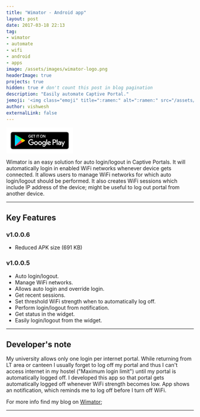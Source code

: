 ```yaml
---
title: "Wimator - Android app"
layout: post
date: 2017-03-18 22:13
tag: 
- wimator
- automate
- wifi
- android
- apps
image: /assets/images/wimator-logo.png
headerImage: true
projects: true
hidden: true # don't count this post in blog pagination
description: "Easily automate Captive Portal."
jemoji: '<img class="emoji" title=":ramen:" alt=":ramen:" src="/assets/images/wimator-logo.png" height="20" width="20" align="absmiddle">'
author: vishwesh
externalLink: false
---
```


<a href="https://play.google.com/store/apps/details?id=com.jainkuniya.wimator" target="_blank">
  <img width="180" height="70" border="0" align="center"  src="/assets/images/play-store.png"/>
</a>

Wimator is an easy solution for auto login/logout in Captive Portals. It will automatically login in enabled WiFi networks whenever device gets connected. It allows users to manage WiFi networks for which auto login/logout should be performed. It also creates WiFi sessions which include IP address of the device; might be useful to log out portal from another device.

---

## Key Features 

### v1.0.0.6

- Reduced APK size (691 KB)

### v1.0.0.5

- Auto login/logout.
- Manage WiFi networks.
- Allows auto login and override login.
- Get recent sessions.
- Set threshold WiFi strength when to automatically log off.
- Perform login/logout from notification.
- Get status in the widget.
- Easily login/logout from the widget.

---

## Developer's note

My university allows only one login per internet portal. While returning from LT area or canteen I usually forget to log off my portal and thus I can't access internet in my hostel ("Maximum login limit") until my portal is automatically logged off. I developed this app so that portal gets automatically logged off whenever WiFi strength becomes low. App shows an notification, which reminds me to log off before I turn off WiFi.

For more info find my blog on [Wimator](https://vishwesh3.github.io/wimator/);

---